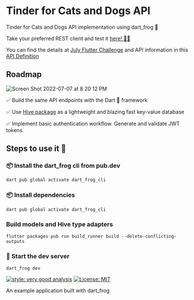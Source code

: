 # Tinder for Cats and Dogs API 

Tinder for Cats and Dogs API implementation using dart_frog 🐸

Take your preferred REST client and test it [here! 🐸🚀](https://tinder-pets-api-production.up.railway.app/)

You can find the details at [July Flutter Challenge](https://flutterchallenge.dev/lets-make-an-api) and API information in this [API Definition](https://tinder-cat-dog-api.herokuapp.com/swagger.html#/)

## Roadmap

![Screen Shot 2022-07-07 at 8 20 12 PM](https://user-images.githubusercontent.com/11580629/177892145-bdee7768-b7f4-43fe-9e95-7e4a82420957.png)


✅  Build the same API endpoints with the Dart 🐸 framework

✅  Use [Hive package](https://pub.dev/packages/hive) as a lightweight and blazing fast key-value database

✅  Implement basic authentication workflow. Generate and validate JWT tokens. 


## Steps to use it 🚀

### 📦 Install the dart_frog cli from pub.dev
`dart pub global activate dart_frog_cli`

### 📦 Install dependencies
`dart pub global activate dart_frog_cli`

### Build models and Hive type adapters
`flutter packages pub run build_runner build --delete-conflicting-outputs`

### 🏁 Start the dev server
`dart_frog dev`


[![style: very good analysis][very_good_analysis_badge]][very_good_analysis_link]
[![License: MIT][license_badge]][license_link]

An example application built with dart_frog

[license_badge]: https://img.shields.io/badge/license-MIT-blue.svg
[license_link]: https://opensource.org/licenses/MIT
[very_good_analysis_badge]: https://img.shields.io/badge/style-very_good_analysis-B22C89.svg
[very_good_analysis_link]: https://pub.dev/packages/very_good_analysis
